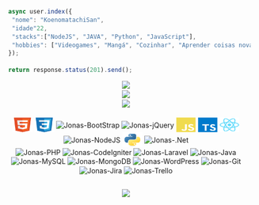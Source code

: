 ```javascript
  async user.index({
   "nome": "KoenomatachiSan",
   "idade"22,
   "stacks":["NodeJS", "JAVA", "Python", "JavaScript"],
   "hobbies": ["Videogames", "Mangá", "Cozinhar", "Aprender coisas novas"]
  });

  return response.status(201).send();
```

<div align="left">
        <div align="center">
          <div>
            <img src="https://github-readme-stats.vercel.app/api?username=knmsn&theme=vue-dark&bg_color=0B0F12&hide_border=true&show_icons=true&include_all_commits=true&count_private=true" />
          </div>
          <div>
            <img src="http://github-readme-streak-stats.herokuapp.com?user=knmsn&theme=vue-dark&background=0B0F12&hide_border=true&date_format=M%20j%5B%2C%20Y%5D&currStreakNum=DDDDDD&sideNums=DDDDDD&include_all_commits=true&count_private=true" />
          </div>
          <div>
            <img src="https://github-readme-stats.vercel.app/api/top-langs/?username=knmsn&theme=vue-dark&bg_color=0B0F12&hide_border=true&show_icons=true&include_all_commits=true&count_private=true" />
          </div>
        </div>
  </div>

<div align="center" style="display: inline_block"><br>
  <img align="center" alt="Jonas-HTML" height="30" width="40" src="https://raw.githubusercontent.com/devicons/devicon/master/icons/html5/html5-original.svg">
  <img align="center" alt="Jonas-CSS" height="30" width="40" src="https://raw.githubusercontent.com/devicons/devicon/master/icons/css3/css3-original.svg">
  <img align="center" alt="Jonas-BootStrap" height="30" width="40" src="https://cdn.jsdelivr.net/gh/devicons/devicon/icons/bootstrap/bootstrap-original-wordmark.svg">
  <img align="center" alt="Jonas-jQuery" height="30" width="40" src="https://cdn.jsdelivr.net/gh/devicons/devicon/icons/jquery/jquery-plain-wordmark.svg">
  <img align="center" alt="Jonas-Js" height="30" width="40" src="https://raw.githubusercontent.com/devicons/devicon/master/icons/javascript/javascript-plain.svg">
  <img align="center" alt="Jonas-Ts" height="30" width="40" src="https://raw.githubusercontent.com/devicons/devicon/master/icons/typescript/typescript-plain.svg">
  <img align="center" alt="Jonas-React" height="30" width="40" src="https://raw.githubusercontent.com/devicons/devicon/master/icons/react/react-original.svg">
  <img align="center" alt="Jonas-NodeJS" height="30" width="40" src="https://cdn.jsdelivr.net/gh/devicons/devicon/icons/nodejs/nodejs-original-wordmark.svg" />
  <img align="center" alt="Jonas-Python" height="30" width="40" src="https://raw.githubusercontent.com/devicons/devicon/master/icons/python/python-original.svg">
  <img align="center" alt="Jonas-.Net" height="30" width="40" src="https://cdn.jsdelivr.net/gh/devicons/devicon/icons/dot-net/dot-net-plain-wordmark.svg"><br>
  <img align="center" alt="Jonas-PHP" height="30" width="40" src="https://cdn.jsdelivr.net/gh/devicons/devicon/icons/php/php-original.svg" />
  <img align="center" alt="Jonas-CodeIgniter" height="30" width="40" src="https://cdn.jsdelivr.net/gh/devicons/devicon/icons/codeigniter/codeigniter-plain-wordmark.svg">
  <img align="center" alt="Jonas-Laravel" height="30" width="40" src="https://cdn.jsdelivr.net/gh/devicons/devicon/icons/laravel/laravel-plain-wordmark.svg">
  <img align="center" alt="Jonas-Java" height="30" width="40" src="https://cdn.jsdelivr.net/gh/devicons/devicon/icons/java/java-original-wordmark.svg">
  <img align="center" alt="Jonas-MySQL" height="30" width="40" src="https://cdn.jsdelivr.net/gh/devicons/devicon/icons/mysql/mysql-original-wordmark.svg" />
  <img align="center" alt="Jonas-MongoDB" height="30" width="40" src="https://cdn.jsdelivr.net/gh/devicons/devicon/icons/mongodb/mongodb-original-wordmark.svg"> 
  <img align="center" alt="Jonas-WordPress" height="30" width="40" src="https://cdn.jsdelivr.net/gh/devicons/devicon/icons/wordpress/wordpress-original.svg" />       
  <img align="center" alt="Jonas-Git" height="30" width="40" src="https://cdn.jsdelivr.net/gh/devicons/devicon/icons/git/git-plain-wordmark.svg">
  <img align="center" alt="Jonas-Jira" height="30" width="40" src="https://cdn.jsdelivr.net/gh/devicons/devicon/icons/jira/jira-original-wordmark.svg">
  <img align="center" alt="Jonas-Trello" height="30" width="40" src="https://cdn.jsdelivr.net/gh/devicons/devicon/icons/trello/trello-plain-wordmark.svg" />
</div>
  
  ##
 
<div align="center">
  <a href="https://github.com/knmsn" target="_blank"><img src="https://img.shields.io/badge/GitHub-100000?style=for-the-badge&logo=github&logoColor=white"></a>
</div>
